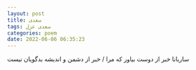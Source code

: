 ```yaml
---
layout: post
title: سعدی
tags: سعدی غزل
categories: poem
date: 2022-06-06 06:35:23
---
```


ساربانا خبر از دوست بیاور که مرا / خبر از دشمن و اندیشه بدگویان نیست
